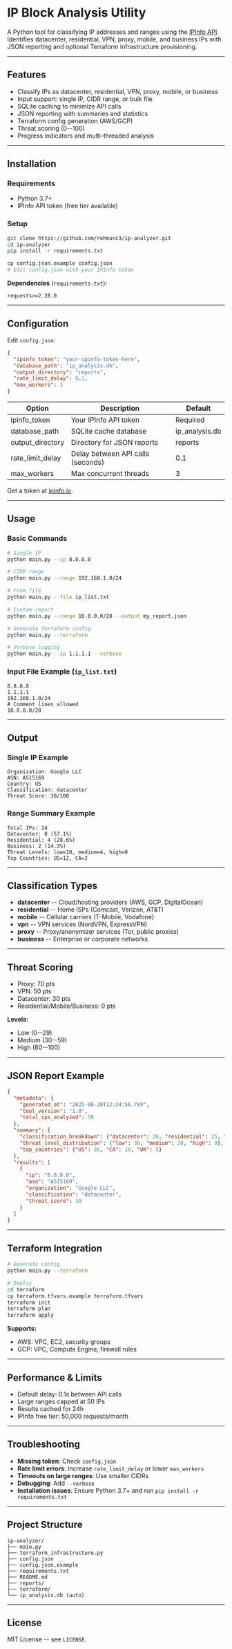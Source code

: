 # IP Block Analysis Utility

A Python tool for classifying IP addresses and ranges using the [IPInfo API](https://ipinfo.io).
Identifies datacenter, residential, VPN, proxy, mobile, and business IPs with JSON reporting and optional Terraform infrastructure provisioning.

------------------------------------------------------------------------

## Features

- Classify IPs as datacenter, residential, VPN, proxy, mobile, or business
- Input support: single IP, CIDR range, or bulk file
- SQLite caching to minimize API calls
- JSON reporting with summaries and statistics
- Terraform config generation (AWS/GCP)
- Threat scoring (0--100)
- Progress indicators and multi-threaded analysis

------------------------------------------------------------------------

## Installation

### Requirements

- Python 3.7+
- IPInfo API token (free tier available)

### Setup

```bash
git clone https://github.com/rehmanc3/ip-analyzer.git
cd ip-analyzer
pip install -r requirements.txt

cp config.json.example config.json
# Edit config.json with your IPInfo token
```

**Dependencies** (`requirements.txt`):

    requests>=2.28.0

------------------------------------------------------------------------

## Configuration

Edit `config.json`:

```json
{
  "ipinfo_token": "your-ipinfo-token-here",
  "database_path": "ip_analysis.db",
  "output_directory": "reports",
  "rate_limit_delay": 0.1,
  "max_workers": 3
}
```

| Option           | Description                       | Default        |
|------------------|-----------------------------------|----------------|
| ipinfo_token     | Your IPInfo API token             | Required       |
| database_path    | SQLite cache database             | ip_analysis.db |
| output_directory | Directory for JSON reports        | reports        |
| rate_limit_delay | Delay between API calls (seconds) | 0.1            |
| max_workers      | Max concurrent threads            | 3              |

Get a token at [ipinfo.io](https://ipinfo.io).

------------------------------------------------------------------------

## Usage

### Basic Commands

```bash
# Single IP
python main.py --ip 8.8.8.8

# CIDR range
python main.py --range 192.168.1.0/24

# From file
python main.py --file ip_list.txt

# Custom report
python main.py --range 10.0.0.0/28 --output my_report.json

# Generate Terraform config
python main.py --terraform

# Verbose logging
python main.py --ip 1.1.1.1 --verbose
```

### Input File Example (`ip_list.txt`)

```
8.8.8.8
1.1.1.1
192.168.1.0/24
# Comment lines allowed
10.0.0.0/28
```

------------------------------------------------------------------------

## Output

### Single IP Example

```
Organization: Google LLC
ASN: AS15169
Country: US
Classification: datacenter
Threat Score: 30/100
```

### Range Summary Example

```
Total IPs: 14
Datacenter: 8 (57.1%)
Residential: 4 (28.6%)
Business: 2 (14.3%)
Threat Levels: low=10, medium=4, high=0
Top Countries: US=12, CA=2
```

------------------------------------------------------------------------

## Classification Types

- **datacenter** -- Cloud/hosting providers (AWS, GCP, DigitalOcean)
- **residential** -- Home ISPs (Comcast, Verizon, AT&T)
- **mobile** -- Cellular carriers (T-Mobile, Vodafone)
- **vpn** -- VPN services (NordVPN, ExpressVPN)
- **proxy** -- Proxy/anonymizer services (Tor, public proxies)
- **business** -- Enterprise or corporate networks

------------------------------------------------------------------------

## Threat Scoring

- Proxy: 70 pts
- VPN: 50 pts
- Datacenter: 30 pts
- Residential/Mobile/Business: 0 pts

**Levels:**
- Low (0--29)
- Medium (30--59)
- High (60--100)

------------------------------------------------------------------------

## JSON Report Example

```json
{
  "metadata": {
    "generated_at": "2025-08-20T12:34:56.789",
    "tool_version": "1.0",
    "total_ips_analyzed": 50
  },
  "summary": {
    "classification_breakdown": {"datacenter": 20, "residential": 25, "business": 5},
    "threat_level_distribution": {"low": 30, "medium": 20, "high": 0},
    "top_countries": {"US": 35, "CA": 10, "UK": 5}
  },
  "results": [
    {
      "ip": "8.8.8.8",
      "asn": "AS15169",
      "organization": "Google LLC",
      "classification": "datacenter",
      "threat_score": 30
    }
  ]
}
```

------------------------------------------------------------------------

## Terraform Integration

```bash
# Generate config
python main.py --terraform

# Deploy
cd terraform
cp terraform.tfvars.example terraform.tfvars
terraform init
terraform plan
terraform apply
```

**Supports:**
- AWS: VPC, EC2, security groups
- GCP: VPC, Compute Engine, firewall rules

------------------------------------------------------------------------

## Performance & Limits

- Default delay: 0.1s between API calls
- Large ranges capped at 50 IPs
- Results cached for 24h
- IPInfo free tier: 50,000 requests/month

------------------------------------------------------------------------

## Troubleshooting

- **Missing token**: Check `config.json`
- **Rate limit errors**: Increase `rate_limit_delay` or lower `max_workers`
- **Timeouts on large ranges**: Use smaller CIDRs
- **Debugging**: Add `--verbose`
- **Installation issues**: Ensure Python 3.7+ and run `pip install -r requirements.txt`

------------------------------------------------------------------------

## Project Structure

```
ip-analyzer/
├── main.py
├── terraform_infrastructure.py
├── config.json
├── config.json.example
├── requirements.txt
├── README.md
├── reports/
├── terraform/
└── ip_analysis.db (auto)
```

------------------------------------------------------------------------

## License

MIT License -- see `LICENSE`.
